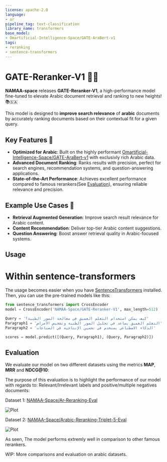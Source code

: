 ```yaml
---
license: apache-2.0
language:
- ar
pipeline_tag: text-classification
library_name: transformers
base_model:
- Omartificial-Intelligence-Space/GATE-AraBert-v1
tags:
- reranking
- sentence-transformers
---
```


# GATE-Reranker-V1 🚀✨

**NAMAA-space** releases **GATE-Reranker-V1**, a high-performance model fine-tuned to elevate Arabic document retrieval and ranking to new heights! 📚🇸🇦

This model is designed to **improve search relevance** of **arabic** documents by accurately ranking documents based on their contextual fit for a given query.

## Key Features 🔑

- **Optimized for Arabic**: Built on the highly performant [Omartificial-Intelligence-Space/GATE-AraBert-v1](https://huggingface.co/Omartificial-Intelligence-Space/GATE-AraBert-v1) with exclusivly rich Arabic data.
- **Advanced Document Ranking**: Ranks results with precision, perfect for search engines, recommendation systems, and question-answering applications.
- **State-of-the-Art Performance**: Achieves excellent performance compared to famous rerankers(See [Evaluation](https://huggingface.co/NAMAA-Space/GATE-Reranker-V1#evaluation)), ensuring reliable relevance and precision.

## Example Use Cases 💼

- **Retrieval Augmented Generation**: Improve search result relevance for Arabic content.
- **Content Recommendation**: Deliver top-tier Arabic content suggestions.
- **Question Answering**: Boost answer retrieval quality in Arabic-focused systems.

## Usage 

# Within sentence-transformers
The usage becomes easier when you have [SentenceTransformers](https://www.sbert.net/) installed. Then, you can use the pre-trained models like this:

```python
from sentence_transformers import CrossEncoder
model = CrossEncoder('NAMAA-Space/GATE-Reranker-V1', max_length=512)

Query = 'كيف يمكن استخدام التعلم العميق في معالجة الصور الطبية؟'
Paragraph1 = 'التعلم العميق يساعد في تحليل الصور الطبية وتشخيص الأمراض'
Paragraph2 = 'الذكاء الاصطناعي يستخدم في تحسين الإنتاجية في الصناعات'

scores = model.predict([(Query, Paragraph1), (Query, Paragraph2)])
```

## Evaluation

We evaluate our model on two different datasets using the metrics **MAP**, **MRR** and **NDCG@10**: 

The purpose of this evaluation is to highlight the performance of our model with regards to: Relevant/Irrelevant labels and positive/multiple negatives documents:

Dataset 1: [NAMAA-Space/Ar-Reranking-Eval](https://huggingface.co/datasets/NAMAA-Space/Ar-Reranking-Eval)

![Plot](https://huggingface.co/NAMAA-Space/GATE-Reranker-V1/resolve/main/Dataset1_Evaluation.jpg)

Dataset 2: [NAMAA-Space/Arabic-Reranking-Triplet-5-Eval](https://huggingface.co/datasets/NAMAA-Space/Arabic-Reranking-Triplet-5-Eval)

![Plot](https://huggingface.co/NAMAA-Space/GATE-Reranker-V1/resolve/main/Dataset2_Evaluation.jpg)

As seen, The model performs extremly well in comparison to other famous rerankers. 

WIP: More comparisons and evaluation on arabic datasets.